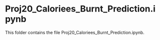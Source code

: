 # Proj20_Caloriees_Burnt_Prediction.ipynb
This folder contains the file Proj20_Caloriees_Burnt_Prediction.ipynb.
